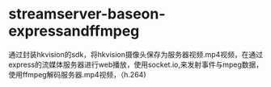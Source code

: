 # streamserver-baseon-expressandffmpeg
通过封装hkvision的sdk，将hkvision摄像头保存为服务器视频.mp4视频，在通过express的流媒体服务器进行web播放，使用socket.io,来发射事件与mpeg数据，使用ffmpeg解码服务器.mp4视频，（h.264)
